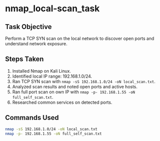 # nmap_local-scan_task

## Task Objective
Perform a TCP SYN scan on the local network to discover open ports and understand network exposure.

## Steps Taken
1. Installed Nmap on Kali Linux.
2. Identified local IP range: 192.168.1.0/24.
3. Ran TCP SYN scan with `nmap -sS 192.168.1.0/24 -oN local_scan.txt`.
4. Analyzed scan results and noted open ports and active hosts.
5. Ran full port scan on own IP with `nmap -p- 192.168.1.55 -oN full_self_scan.txt`.
6. Researched common services on detected ports.

## Commands Used
```bash
nmap -sS 192.168.1.0/24 -oN local_scan.txt
nmap -p- 192.168.1.55 -oN full_self_scan.txt
